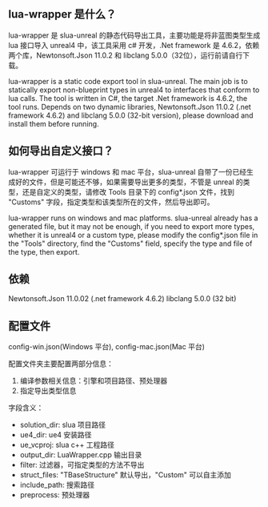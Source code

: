 ## lua-wrapper 是什么？

lua-wrapper 是 slua-unreal 的静态代码导出工具，主要功能是将非蓝图类型生成 lua 接口导入 unreal4 中，该工具采用 c# 开发，.Net framework 是 4.6.2，依赖两个库，Newtonsoft.Json 11.0.2 和 libclang 5.0.0（32位），运行前请自行下载。

lua-wrapper is a static code export tool in slua-unreal. The main job is to statically export non-blueprint types in unreal4 to interfaces that conform to lua calls. The tool is written in C#, the target .Net framework is 4.6.2, the tool runs. Depends on two dynamic libraries, Newtonsoft.Json 11.0.2 (.net framework 4.6.2) and libclang 5.0.0 (32-bit version), please download and install them before running.

## 如何导出自定义接口？

lua-wrapper 可运行于 windows 和 mac 平台，slua-unreal 自带了一份已经生成好的文件，但是可能还不够，如果需要导出更多的类型，不管是 unreal 的类型，还是自定义的类型，请修改 Tools 目录下的 config*.json 文件，找到 "Customs" 字段，指定类型和该类型所在的文件，然后导出即可。

lua-wrapper runs on windows and mac platforms. slua-unreal already has a generated file, but it may not be enough, if you need to export more types, whether it is unreal4 or a custom type, please modify the config*.json file in the "Tools" directory, find the "Customs" field, specify the type and file of the type, then export.

## 依赖

Newtonsoft.Json 11.0.02 (.net framework 4.6.2)
libclang 5.0.0 (32 bit)

## 配置文件

config-win.json(Windows 平台), config-mac.json(Mac 平台)

配置文件夹主要配置两部分信息：
1. 编译参数相关信息：引擎和项目路径、预处理器
2. 指定导出类型信息

字段含义：
* solution_dir: slua 项目路径
* ue4_dir: ue4 安装路径
* ue_vcproj: slua c++ 工程路径
* output_dir: LuaWrapper.cpp 输出目录
* filter: 过滤器，可指定类型的方法不导出
* struct_files: "TBaseStructure" 默认导出，"Custom" 可以自主添加
* include_path: 搜索路径
* preprocess: 预处理器